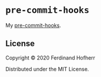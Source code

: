 # `pre-commit-hooks`

My [pre-commit-hooks](https://pre-commit.com).

## License

Copyright © 2020 Ferdinand Hofherr

Distributed under the MIT License.
